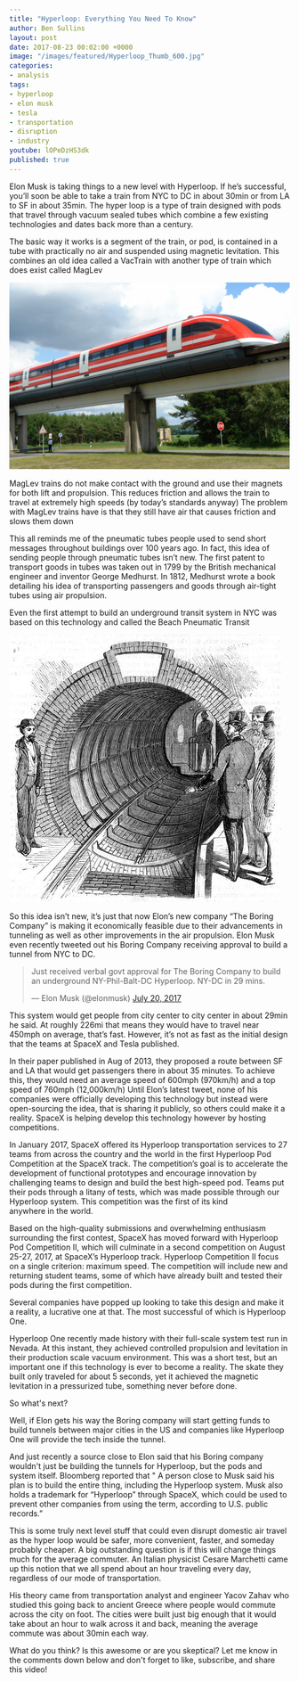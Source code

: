 ```yaml
---
title: "Hyperloop: Everything You Need To Know"
author: Ben Sullins
layout: post
date: 2017-08-23 00:02:00 +0000
image: "/images/featured/Hyperloop_Thumb_600.jpg"
categories:
- analysis
tags:
- hyperloop
- elon musk
- tesla
- transportation
- disruption
- industry
youtube: lOPeDzHS3dk
published: true
---
```

Elon Musk is taking things to a new level with Hyperloop. If he’s successful, you’ll soon be able to take a train from NYC to DC in about 30min or from LA to SF in about 35min. The hyper loop is a type of train designed with pods that travel through vacuum sealed tubes which combine a few existing technologies and dates back more than a century. 

The basic way it works is a segment of the train, or pod, is contained in a tube with practically no air and suspended using magnetic levitation. This combines an old idea called a VacTrain with another type of train which does exist called MagLev

<img src="/images/post/mag-lev.jpg" />

MagLev trains do not make contact with the ground and use their magnets for both lift and propulsion. This reduces friction and allows the train to travel at extremely high speeds (by today’s standards anyway) The problem with MagLev trains have is that they still have air that causes friction and slows them down

This all reminds me of the pneumatic tubes people used to send short messages throughout buildings over 100 years ago. In fact, this idea of sending people through pneumatic tubes isn’t new. The first patent to transport goods in tubes was taken out in 1799 by the British mechanical engineer and inventor George Medhurst. In 1812, Medhurst wrote a book detailing his idea of transporting passengers and goods through air-tight tubes using air propulsion.

Even the first attempt to build an underground transit system in NYC was based on this technology and called the Beach Pneumatic Transit

<img src="/images/post/beach-transit.jpg" />

So this idea isn’t new, it’s just that now Elon’s new company “The Boring Company” is making it economically feasible due to their advancements in tunneling as well as other improvements in the air propulsion. Elon Musk even recently tweeted out his Boring Company receiving approval to build a tunnel from NYC to DC.

<blockquote class="twitter-tweet" data-lang="en"><p lang="en" dir="ltr">Just received verbal govt approval for The Boring Company to build an underground NY-Phil-Balt-DC Hyperloop. NY-DC in 29 mins.</p>&mdash; Elon Musk (@elonmusk) <a href="https://twitter.com/elonmusk/status/888053175155949572">July 20, 2017</a></blockquote>
<script async src="//platform.twitter.com/widgets.js" charset="utf-8"></script>

This system would get people from city center to city center in about 29min he said. At roughly 226mi that means they would have to travel near 450mph on average, that’s fast. However, it’s not as fast as the initial design that the teams at SpaceX and Tesla published.

In their paper published in Aug of 2013, they proposed a route between SF and LA that would get passengers there in about 35 minutes. To achieve this, they would need an average speed of 600mph (970km/h) and a top speed of 760mph (12,000km/h)
Until Elon’s latest tweet, none of his companies were officially developing this technology but instead were open-sourcing the idea, that is sharing it publicly, so others could make it a reality.
SpaceX is helping develop this technology however by hosting competitions. 

In January 2017, SpaceX offered its Hyperloop transportation services to 27 teams from across the country and the world in the first Hyperloop Pod Competition at the SpaceX track. The competition’s goal is to accelerate the development of functional prototypes and encourage innovation by challenging teams to design and build the best high-speed pod. Teams put their pods through a litany of tests, which was made possible through our Hyperloop system. This competition was the first of its kind anywhere in the world.

Based on the high-quality submissions and overwhelming enthusiasm surrounding the first contest, SpaceX has moved forward with Hyperloop Pod Competition II, which will culminate in a second competition on August 25-27, 2017, at SpaceX’s Hyperloop track. Hyperloop Competition II focus on a single criterion: maximum speed. The competition will include new and returning student teams, some of which have already built and tested their pods during the first competition.

Several companies have popped up looking to take this design and make it a reality, a lucrative one at that. The most successful of which is Hyperloop One.

Hyperloop One recently made history with their full-scale system test run in Nevada. At this instant, they achieved controlled propulsion and levitation in their production scale vacuum environment. This was a short test, but an important one if this technology is ever to become a reality. The skate they built only traveled for about 5 seconds, yet it achieved the magnetic levitation in a pressurized tube, something never before done.

So what's next?

Well, if Elon gets his way the Boring company will start getting funds to build tunnels between major cities in the US and companies like Hyperloop One will provide the tech inside the tunnel. 

And just recently a source close to Elon said that his Boring company wouldn't just be building the tunnels for Hyperloop, but the pods and system itself. Bloomberg reported that " A person close to Musk said his plan is to build the entire thing, including the Hyperloop system. Musk also holds a trademark for “Hyperloop” through SpaceX, which could be used to prevent other companies from using the term, according to U.S. public records.”

This is some truly next level stuff that could even disrupt domestic air travel as the hyper loop would be safer, more convenient, faster, and someday probably cheaper. A big outstanding question is if this will change things much for the average commuter. An Italian physicist Cesare Marchetti came up this notion that we all spend about an hour traveling every day, regardless of our mode of transportation.

His theory came from transportation analyst and engineer Yacov Zahav who studied this going back to ancient Greece where people would commute across the city on foot. The cities were built just big enough that it would take about an hour to walk across it and back, meaning the average commute was about 30min each way.

What do you think? Is this awesome or are you skeptical? Let me know in the comments down below and don't forget to like, subscribe, and share this video!
